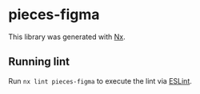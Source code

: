 # pieces-figma

This library was generated with [Nx](https://nx.dev).

## Running lint

Run `nx lint pieces-figma` to execute the lint via [ESLint](https://eslint.org/).
